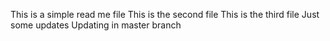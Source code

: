 

This is a simple read me file
This is the second file
This is the third file
Just some updates
Updating in master branch